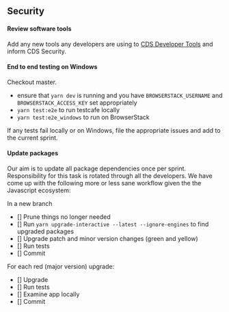 ## Security

#### Review software tools

Add any new tools any developers are using to
[CDS Developer Tools](https://docs.google.com/spreadsheets/d/1aKEk8P6qxNqc-DEgFtvHxkWORumEg00icqWjSZPTmlw)
and inform CDS Security.

#### End to end testing on Windows

Checkout master.

- ensure that `yarn dev` is running and you have `BROWSERSTACK_USERNAME` and `BROWSERSTACK_ACCESS_KEY` set appropriately
- `yarn test:e2e` to run testcafe locally
- `yarn test:e2e_windows` to run on BrowserStack

If any tests fail locally or on Windows, file the appropriate issues and add to the
current sprint.

#### Update packages

Our aim is to update all package dependencies once per sprint. Responsibility for this task is rotated through all the developers. We have come up with the following more or less sane workflow given the the Javascript ecosystem:

In a new branch

- [] Prune things no longer needed
- [] Run `yarn upgrade-interactive --latest --ignore-engines` to find upgraded packages
- [] Upgrade patch and minor version changes (green and yellow)
- [] Run tests
- [] Commit

For each red (major version) upgrade:

- [] Upgrade
- [] Run tests
- [] Examine app locally
- [] Commit
